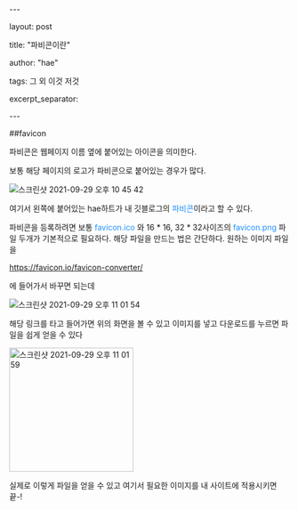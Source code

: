 

\---

layout: post

title: "파비콘이란"

author: "hae"

tags: 그 외 이것 저것

excerpt_separator: <!--more-->

\---

##favicon

파비콘은 웹페이지 이름 옆에 붙어있는 아이콘을 의미한다.

보통 해당 페이지의 로고가 파비콘으로 붙어있는 경우가 많다.<!--more-->



![스크린샷 2021-09-29 오후 10 45 42](https://user-images.githubusercontent.com/91470139/135283862-8c7f0a2e-fb4f-4985-aac0-b9f0b310b93e.png)

여기서 왼쪽에 붙어있는 hae하트가 내 깃블로그의  <span style="color:DodgerBlue">파비콘</span>이라고 할 수 있다.

파비콘을 등록하려면 보통<span style="color:DodgerBlue"> favicon.ico </span> 와 16 * 16, 32 * 32사이즈의 <span style="color:DodgerBlue">favicon.png </span>파일 두개가 기본적으로 필요하다. 해당 파일을 만드는 법은 간단하다. 원하는 이미지 파일을

https://favicon.io/favicon-converter/

에 들어가서 바꾸면 되는데

![스크린샷 2021-09-29 오후 11 01 54](https://user-images.githubusercontent.com/91470139/135284064-aa37ae25-8880-4e68-ab52-a343f56a1222.png)

해당 링크를 타고 들어가면 위의 화면을 볼 수 있고 이미지를 넣고 다운로드를 누르면 파일을 쉽게 얻을 수 있다

<img width="223" alt="스크린샷 2021-09-29 오후 11 01 59" src="https://user-images.githubusercontent.com/91470139/135284114-d5fe74c4-7627-4a1d-9e19-a8c99199d87b.png">

실제로 이렇게 파일을 얻을 수 있고 여기서 필요한 이미지를 내 사이트에 적용시키면 끝-!
